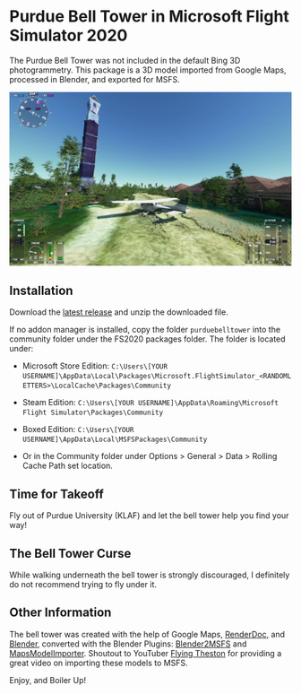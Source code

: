 # Purdue Bell Tower in Microsoft Flight Simulator 2020

The Purdue Bell Tower was not included in the default Bing 3D photogrammetry. This package is a 3D model imported from Google Maps, processed in Blender, and exported for MSFS.

![Screenshot of bell tower](screenshots/belltower1.jpg)

## Installation

Download the [latest release](https://github.com/aharonhannan/msfs-purdue-bell-tower/releases) and unzip the downloaded file.

If no addon manager is installed, copy the folder `purduebelltower` into the community folder under the FS2020 packages folder. The folder is located under:
- Microsoft Store Edition:
`C:\Users\[YOUR USERNAME]\AppData\Local\Packages\Microsoft.FlightSimulator_<RANDOMLETTERS>\LocalCache\Packages\Community`

- Steam Edition:
`C:\Users\[YOUR USERNAME]\AppData\Roaming\Microsoft Flight Simulator\Packages\Community`

- Boxed Edition:
`C:\Users\[YOUR USERNAME]\AppData\Local\MSFSPackages\Community`

- Or in the Community folder under Options > General > Data > Rolling Cache Path set location.

## Time for Takeoff

Fly out of Purdue University (KLAF) and let the bell tower help you find your way!

## The Bell Tower Curse

While walking underneath the bell tower is strongly discouraged, I definitely do not recommend trying to fly under it.


## Other Information

The bell tower was created with the help of Google Maps, [RenderDoc](https://renderdoc.org), and [Blender](https://www.blender.org/), converted with the Blender Plugins: [Blender2MSFS](https://www.fsdeveloper.com/forum/resources/blender2msfs-toolkit.256/) and [MapsModelImporter](https://github.com/eliemichel/MapsModelsImporter). Shoutout to YouTuber [Flying Theston](https://www.youtube.com/watch?v=ZdCP11rqpVk) for providing a great video on importing these models to MSFS. 


Enjoy, and Boiler Up!
